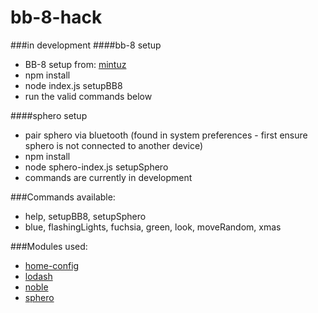 # bb-8-hack

###in development
####bb-8 setup
- BB-8 setup from: [mintuz](https://github.com/mintuz/BB8-Commander)
- npm install
- node index.js setupBB8
- run the valid commands below

####sphero setup
- pair sphero via bluetooth (found in system preferences - first ensure sphero is not connected to another device)
- npm install
- node sphero-index.js setupSphero
- commands are currently in development

###Commands available:
- help, setupBB8, setupSphero
- blue, flashingLights, fuchsia, green, look, moveRandom, xmas

###Modules used:
- [home-config](https://github.com/nylen/home-config)
- [lodash](https://github.com/lodash/lodash)
- [noble](https://github.com/sandeepmistry/noble)
- [sphero](https://github.com/orbotix/sphero.js)
